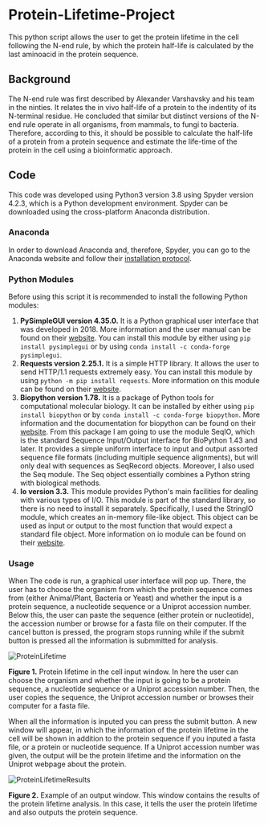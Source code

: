 # Protein-Lifetime-Project
This python script allows the user to get the protein lifetime in the cell following the N-end rule, by which the protein half-life is calculated by the last aminoacid in the protein sequence.

## Background
The N-end rule was first described by Alexander Varshavsky and his team in the ninties. It relates the in vivo half-life of a protein to the indentity of its N-terminal residue. He concluded that similar but distinct versions of the N-end rule operate in all organisms, from mammals, to fungi to bacteria. Therefore, according to this, it should be possible to calculate the half-life of a protein from a protein sequence and estimate the life-time of the protein in the cell using a bioinformatic approach.

## Code
This code was developed using Python3 version 3.8 using Spyder version 4.2.3, which is a Python development environment. Spyder can be downloaded using the cross-platform Anaconda distribution.

### Anaconda

In order to download Anaconda and, therefore, Spyder, you can go to the Anaconda website and follow their [installation protocol](https://docs.anaconda.com/anaconda/install/).

### Python Modules
Before using this script it is recommended to install the following Python modules:

1. **PySimpleGUI version 4.35.0.** It is a Python graphical user interface that was developed in 2018. More information and the user manual can be found on their [website](https://pysimplegui.readthedocs.io/en/latest/). You can install this module by either using `pip install pysimplegui` or by using `conda install -c conda-forge pysimplegui`.
2. **Requests version 2.25.1.** It is a simple HTTP library. It allows the user to send HTTP/1.1 requests extremely easy. You can install this module by using `python -m pip install requests`. More information on this module can be found on their [website](https://requests.readthedocs.io/en/master/).
3. **Biopython version 1.78.** It is a package of Python tools for computational molecular biology. It can be installed by either using `pip install biopython` or by `conda install -c conda-forge biopython`. More information and the documentation for biopython can be found on their [website](https://biopython.org/wiki/Documentation). From this package I am going to use the module SeqIO, which is the standard Sequence Input/Output interface for BioPython 1.43 and later. It provides a simple uniform interface to input and output assorted sequence file formats (including multiple sequence alignments), but will only deal with sequences as SeqRecord objects. Moreover, I also used the Seq module. The Seq object essentially combines a Python string with biological methods.
4. **Io version 3.3.** This module provides Python's main facilities for dealing with various types of I/O. This module is part of the standard library, so there is no need to install it separately. Specifically, I used the StringIO module, which creates an in-memory file-like object. This object can be used as input or output to the most function that would expect a standard file object. More information on io module can be found on their [website](https://docs.python.org/3/library/io.html).

### Usage
When The code is run, a graphical user interface will pop up. There, the user has to choose the organism from which the protein sequence comes from (either Animal/Plant, Bacteria or Yeast) and whether the input is a protein sequence, a nucleotide sequence or a Uniprot accession number. Below this, the user can paste the sequence (either protein or nucleotide), the accession number or browse for a fasta file on their computer. If the cancel button is pressed, the program stops running while if the submit button is pressed all the information is submmitted for analysis.

![ProteinLifetime](https://user-images.githubusercontent.com/70640998/110923803-93b1e200-8321-11eb-87d8-59c57ea976c9.jpg)

**Figure 1.** Protein lifetime in the cell input window. In here the user can choose the organism and whether the input is going to be a protein sequence, a nucleotide sequence or a Uniprot accession number. Then, the user copies the sequence, the Uniprot accession number or browses their computer for a fasta file.

When all the information is inputed you can press the submit button. A new window will appear, in which the information of the protein lifetime in the cell will be shown in addition to the protein sequence if you inputed a fasta file, or a protein or nucleotide sequence. If a Uniprot accession number was given, the output will be the protein lifetime and the information on the Uniprot webpage about the protein.

![ProteinLifetimeResults](https://user-images.githubusercontent.com/70640998/110923837-9f050d80-8321-11eb-9e95-ca51455c8d9e.jpg)

**Figure 2.** Example of an output window. This window contains the results of the protein lifetime analysis. In this case, it tells the user the protein lifetime and also outputs the protein sequence.
